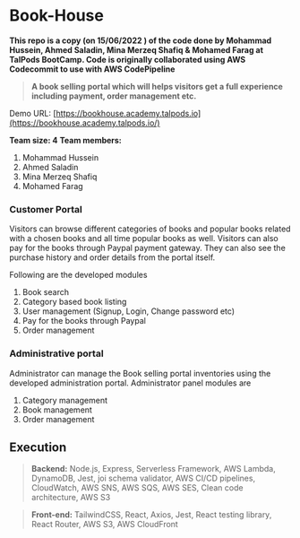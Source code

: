 # Book-House

**This repo is a copy (on 15/06/2022 ) of the code done by Mohammad Hussein, Ahmed Saladin, Mina Merzeq Shafiq & Mohamed Farag at TalPods BootCamp. Code is originally collaborated using AWS Codecommit to use with AWS CodePipeline**


> **A book selling portal which will helps visitors get a full experience including payment, order management etc.**
> 

Demo URL: [https://bookhouse.academy.talpods.io](https://bookhouse.academy.talpods.io/)

**Team size: 4**
**Team members:**

1. Mohammad Hussein
2. Ahmed Saladin
3. Mina Merzeq Shafiq
4. Mohamed Farag

### Customer Portal

Visitors can browse different categories of books and popular books related with a chosen books and all time popular books as well. Visitors can also pay for the books through Paypal payment gateway. They can also see the purchase history and order details from the portal itself.

Following are the developed modules

1. Book search
2. Category based book listing
3. User management (Signup, Login, Change password etc)
4. Pay for the books through Paypal
5. Order management

### Administrative portal

Administrator can manage the Book selling portal inventories using the developed administration portal.  Administrator panel modules are

1. Category management 
2. Book management
3. Order management

## Execution

> **Backend:**
Node.js, Express, Serverless Framework, AWS Lambda, DynamoDB, Jest, joi schema validator, AWS CI/CD pipelines, CloudWatch, AWS SNS, AWS SQS, AWS SES, Clean code architecture, AWS S3
> 

> **Front-end:**
TailwindCSS, React, Axios,  Jest, React testing library, React Router, AWS S3, AWS CloudFront
> 
